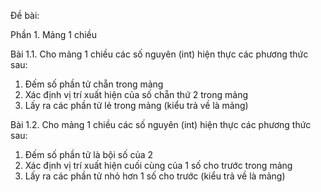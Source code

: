 Đề bài:

Phần 1. Mảng 1 chiều

Bài 1.1. Cho mảng 1 chiều các số nguyên (int) hiện thực các phương thức sau:
1) Đếm số phần tử chẵn trong mảng
2) Xác định vị trí xuất hiện của số chẵn thứ 2 trong mảng
3) Lấy ra các phần tử lẻ trong mảng (kiểu trả về là mảng)

Bài 1.2. Cho mảng 1 chiều các số nguyên (int) hiện thực các phương thức sau:
1) Đếm số phần tử là bội số của 2
2) Xác định vị trí xuất hiện cuối cùng của 1 số cho trước trong mảng
3) Lấy ra các phần tử nhỏ hơn 1 số cho trước (kiểu trả về là mảng)
